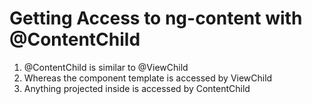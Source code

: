 # Getting Access to ng-content with @ContentChild
01. @ContentChild is similar to @ViewChild
02. Whereas the component template is accessed by ViewChild
03. Anything projected inside <ng-content> is accessed by ContentChild